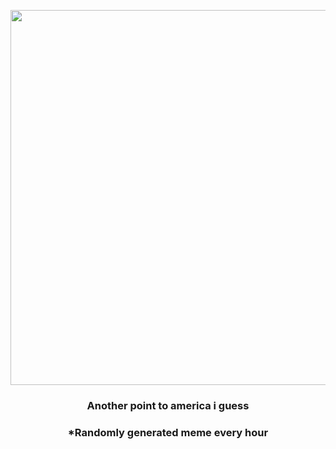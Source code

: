 <p align="center">
        <img src="https://i.redd.it/vzfabeb2ymu81.jpg" width="600" height="600">
        </p>
        <h3 align="center">Another point to america i guess</h3>
        <h3 align="center">*Randomly generated meme every hour</h3>
    